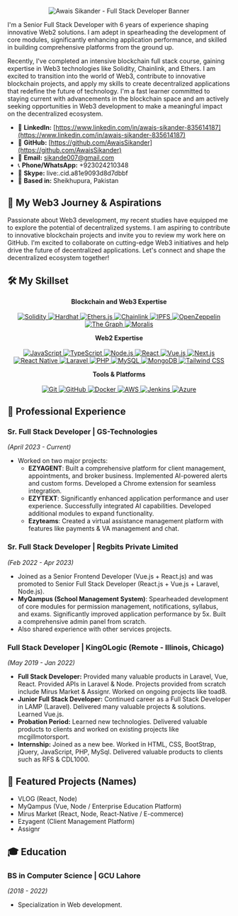 <p align="center">
  <img src="https://raw.githubusercontent.com/AwaisSikander/my-github-assets/refs/heads/main/awais-sikander-full-stack-developer-profile-banner.png" alt="Awais Sikander - Full Stack Developer Banner">
</p>

I'm a Senior Full Stack Developer with 6 years of experience shaping innovative Web2 solutions. I am adept in spearheading the development of core modules, significantly enhancing application performance, and skilled in building comprehensive platforms from the ground up.

Recently, I've completed an intensive blockchain full stack course, gaining expertise in Web3 technologies like Solidity, Chainlink, and Ethers. I am excited to transition into the world of Web3, contribute to innovative blockchain projects, and apply my skills to create decentralized applications that redefine the future of technology. I'm a fast learner committed to staying current with advancements in the blockchain space and am actively seeking opportunities in Web3 development to make a meaningful impact on the decentralized ecosystem.

* 🔗 **LinkedIn:** [https://www.linkedin.com/in/awais-sikander-835614187](https://www.linkedin.com/in/awais-sikander-835614187)
* 🐙 **GitHub:** [https://github.com/AwaisSikander](https://github.com/AwaisSikander)
* 📧 **Email:** sikande007@gmail.com
* 📞 **Phone/WhatsApp:** +923024210348
* 💬 **Skype:** live:.cid.a81e9093d8d7dbbf
* 📍 **Based in:** Sheikhupura, Pakistan

## 🚀 My Web3 Journey & Aspirations

Passionate about Web3 development, my recent studies have equipped me to explore the potential of decentralized systems. I am aspiring to contribute to innovative blockchain projects and invite you to review my work here on GitHub. I'm excited to collaborate on cutting-edge Web3 initiatives and help drive the future of decentralized applications. Let's connect and shape the decentralized ecosystem together!

## 🛠️ My Skillset

<p align="center">
  <b>Blockchain and Web3 Expertise</b>
  <br/><br/>
  <a href="https://soliditylang.org/" target="_blank" rel="noreferrer">
    <img src="https://img.shields.io/badge/Solidity-E6E6E6?style=for-the-badge&logo=solidity&logoColor=black" alt="Solidity" />
  </a>
  <a href="https://hardhat.org/" target="_blank" rel="noreferrer">
    <img src="https://img.shields.io/badge/Hardhat-FFF6D5?style=for-the-badge&logo=hardhat&logoColor=black" alt="Hardhat" />
  </a>
  <a href="https://ethers.org/" target="_blank" rel="noreferrer">
    <img src="https://img.shields.io/badge/Ethers.js-2535A4?style=for-the-badge&logo=ethers&logoColor=white" alt="Ethers.js" />
  </a>
  <a href="https://chain.link/" target="_blank" rel="noreferrer">
    <img src="https://img.shields.io/badge/Chainlink-375BD2?style=for-the-badge&logo=chainlink&logoColor=white" alt="Chainlink" />
  </a>
  <a href="https://ipfs.tech/" target="_blank" rel="noreferrer">
    <img src="https://img.shields.io/badge/IPFS-65C2CB?style=for-the-badge&logo=ipfs&logoColor=white" alt="IPFS" />
  </a>
  <a href="https://www.openzeppelin.com/" target="_blank" rel="noreferrer">
    <img src="https://img.shields.io/badge/OpenZeppelin-4E5EE4?style=for-the-badge&logo=openzeppelin&logoColor=white" alt="OpenZeppelin" />
  </a>
  <a href="https://thegraph.com/" target="_blank" rel="noreferrer">
    <img src="https://img.shields.io/badge/The%20Graph-6C40E5?style=for-the-badge&logo=thegraph&logoColor=white" alt="The Graph" />
  </a>
  <a href="https://moralis.io/" target="_blank" rel="noreferrer">
    <img src="https://img.shields.io/badge/Moralis-FFB75B?style=for-the-badge&logo=moralis&logoColor=white" alt="Moralis" />
  </a>
</p>

<p align="center">
  <b>Web2 Expertise</b>
  <br/><br/>
  <a href="https://developer.mozilla.org/en-US/docs/Web/JavaScript" target="_blank" rel="noreferrer">
    <img src="https://img.shields.io/badge/JavaScript-F7DF1E?style=for-the-badge&logo=javascript&logoColor=black" alt="JavaScript" />
  </a>
  <a href="https://www.typescriptlang.org/" target="_blank" rel="noreferrer">
    <img src="https://img.shields.io/badge/TypeScript-007ACC?style=for-the-badge&logo=typescript&logoColor=white" alt="TypeScript" />
  </a>
  <a href="https://nodejs.org" target="_blank" rel="noreferrer">
    <img src="https://img.shields.io/badge/Node.js-339933?style=for-the-badge&logo=nodedotjs&logoColor=white" alt="Node.js" />
  </a>
  <a href="https://reactjs.org/" target="_blank" rel="noreferrer">
    <img src="https://img.shields.io/badge/React-20232A?style=for-the-badge&logo=react&logoColor=61DAFB" alt="React" />
  </a>
  <a href="https://vuejs.org/" target="_blank" rel="noreferrer">
    <img src="https://img.shields.io/badge/Vue.js-35495E?style=for-the-badge&logo=vuedotjs&logoColor=4FC08D" alt="Vue.js" />
  </a>
   <a href="https://nextjs.org/" target="_blank" rel="noreferrer">
    <img src="https://img.shields.io/badge/Next.js-000000?style=for-the-badge&logo=nextdotjs&logoColor=white" alt="Next.js" />
  </a>
  <a href="https://reactnative.dev/" target="_blank" rel="noreferrer">
    <img src="https://img.shields.io/badge/React_Native-20232A?style=for-the-badge&logo=react&logoColor=61DAFB" alt="React Native" />
  </a>
  <a href="https://laravel.com/" target="_blank" rel="noreferrer">
    <img src="https://img.shields.io/badge/Laravel-FF2D20?style=for-the-badge&logo=laravel&logoColor=white" alt="Laravel" />
  </a>
  <a href="https://www.php.net/" target="_blank" rel="noreferrer">
    <img src="https://img.shields.io/badge/PHP-777BB4?style=for-the-badge&logo=php&logoColor=white" alt="PHP" />
  </a>
  <a href="https://www.mysql.com/" target="_blank" rel="noreferrer">
    <img src="https://img.shields.io/badge/MySQL-005C84?style=for-the-badge&logo=mysql&logoColor=white" alt="MySQL" />
  </a>
  <a href="https://www.mongodb.com/" target="_blank" rel="noreferrer">
    <img src="https://img.shields.io/badge/MongoDB-4EA94B?style=for-the-badge&logo=mongodb&logoColor=white" alt="MongoDB" />
  </a>
  <a href="https://tailwindcss.com/" target="_blank" rel="noreferrer">
    <img src="https://img.shields.io/badge/Tailwind_CSS-38B2AC?style=for-the-badge&logo=tailwindcss&logoColor=white" alt="Tailwind CSS" />
  </a>
</p>

<p align="center">
  <b>Tools & Platforms</b>
  <br/><br/>
  <a href="https://git-scm.com/" target="_blank" rel="noreferrer">
    <img src="https://img.shields.io/badge/Git-F05032?style=for-the-badge&logo=git&logoColor=white" alt="Git" />
  </a>
  <a href="https://github.com/" target="_blank" rel="noreferrer">
    <img src="https://img.shields.io/badge/GitHub-100000?style=for-the-badge&logo=github&logoColor=white" alt="GitHub" />
  </a>
  <a href="https://www.docker.com/" target="_blank" rel="noreferrer">
    <img src="https://img.shields.io/badge/Docker-2496ED?style=for-the-badge&logo=docker&logoColor=white" alt="Docker" />
  </a>
  <a href="https://aws.amazon.com" target="_blank" rel="noreferrer">
    <img src="https://img.shields.io/badge/Amazon_AWS-232F3E?style=for-the-badge&logo=amazonaws&logoColor=white" alt="AWS" />
  </a>
  <a href="https://www.jenkins.io" target="_blank" rel="noreferrer">
    <img src="https://img.shields.io/badge/Jenkins-D24939?style=for-the-badge&logo=jenkins&logoColor=white" alt="Jenkins" />
  </a>
   <a href="https://azure.microsoft.com" target="_blank" rel="noreferrer">
    <img src="https://img.shields.io/badge/Azure-0089D6?style=for-the-badge&logo=microsoftazure&logoColor=white" alt="Azure" />
  </a>
</p>

## 💼 Professional Experience

### Sr. Full Stack Developer | GS-Technologies
*(April 2023 - Current)*
* Worked on two major projects:
    * **EZYAGENT**: Built a comprehensive platform for client management, appointments, and broker business. Implemented AI-powered alerts and custom forms. Developed a Chrome extension for seamless integration.
    * **EZYTEXT**: Significantly enhanced application performance and user experience. Successfully integrated AI capabilities. Developed additional modules to expand functionality.
    * **Ezyteams**: Created a virtual assistance management platform with features like payments & VA management and chat.

### Sr. Full Stack Developer | Regbits Private Limited
*(Feb 2022 - Apr 2023)*
* Joined as a Senior Frontend Developer (Vue.js + React.js) and was promoted to Senior Full Stack Developer (React.js + Vue.js + Laravel, Node.js).
* **MyQampus (School Management System)**: Spearheaded development of core modules for permission management, notifications, syllabus, and exams. Significantly improved application performance by 5x. Built a comprehensive admin panel from scratch.
* Also shared experience with other services projects.

### Full Stack Developer | KingOLogic (Remote - Illinois, Chicago)
*(May 2019 - Jan 2022)*
* **Full Stack Developer:** Provided many valuable products in Laravel, Vue, React. Provided APIs in Laravel & Node. Projects provided from scratch include Mirus Market & Assignr. Worked on ongoing projects like toad8.
* **Junior Full Stack Developer:** Continued career as a Full Stack Developer in LAMP (Laravel). Delivered many valuable projects & solutions. Learned Vue.js.
* **Probation Period:** Learned new technologies. Delivered valuable products to clients and worked on existing projects like mcgillmotorsport.
* **Internship:** Joined as a new bee. Worked in HTML, CSS, BootStrap, jQuery, JavaScript, PHP, MySql. Delivered valuable products to clients such as RFS & CDL1000.

## 📂 Featured Projects (Names)

* VLOG (React, Node)
* MyQampus (Vue, Node / Enterprise Education Platform)
* Mirus Market (React, Node, React-Native / E-commerce)
* Ezyagent (Client Management Platform)
* Assignr

## 🎓 Education

### BS in Computer Science | GCU Lahore
*(2018 - 2022)*
* Specialization in Web development.
